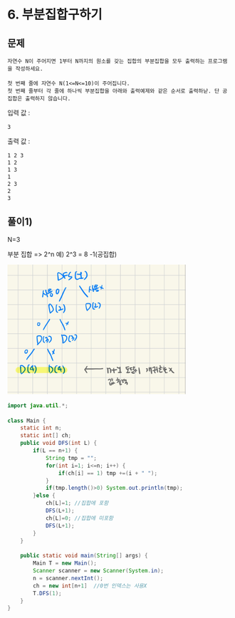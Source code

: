 # 6. 부분집합구하기
## 문제
```
자연수 N이 주어지면 1부터 N까지의 원소를 갖는 집합의 부분집합을 모두 출력하는 프로그램을 작성하세요.

첫 번째 줄에 자연수 N(1<=N<=10)이 주어집니다.
첫 번째 줄부터 각 줄에 하나씩 부분집합을 아래와 출력예제와 같은 순서로 출력하낟. 단 공집합은 출력하지 않습니다.
```

입력 값 :
```
3
```

출력 값 :
```
1 2 3
1 2
1 3
1
2 3
2
3
```

## 풀이1)
N=3

부분 집합 => 2^n 예) 2^3 = 8 -1(공집합)

<img src="/algorithm/inflearn_java_풀이/img/부분집합 풀이.jpeg" width="400px">

```java
import java.util.*;

class Main {
    static int n;
    static int[] ch;
    public void DFS(int L) {
        if(L == n+1) {
            String tmp = "";
            for(int i=1; i<=n; i++) {
                if(ch[i] == 1) tmp +=(i + " ");
            }
            if(tmp.length()>0) System.out.println(tmp);
        }else {
            ch[L]=1; //집합에 포함
            DFS(L+1);
            ch{L]=0; //집합에 미포함
            DFS(L+1);
        }
    }

	public static void main(String[] args) {
		Main T = new Main();
		Scanner scanner = new Scanner(System.in);
		n = scanner.nextInt();
		ch = new int[n+1]  //0번 인덱스는 사용X
		T.DFS(1);
	}
}
```